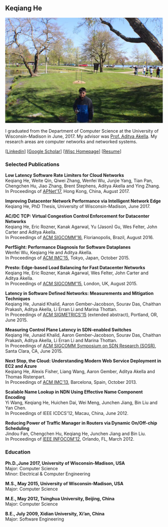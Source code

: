 ## Keqiang He

<img src="me_fishing.JPG" alt="hi" class="inline"/>

I graduated from the Department of Computer Science at the University of Wisconsin-Madison in June, 2017. My advisor was [Prof. Aditya Akella](http://pages.cs.wisc.edu/~akella/). My research areas are computer networks and networked systems.

[[Linkedin](https://www.linkedin.com/in/keqiang-he-00837b3a/)]  [[Google Scholar](https://scholar.google.com/citations?user=AdDzBdUAAAAJ&hl=en)] [[Wisc Homepage](http://pages.cs.wisc.edu/~keqhe/)]  [[Resume]()]

### Selected Publications
**Low Latency Software Rate Limiters for Cloud Networks**<br>
Keqiang He, Weite Qin, Qiwei Zhang, Wenfei Wu, Junjie Yang, Tian Pan, Chengchen Hu, Jiao Zhang, Brent Stephens, Aditya Akella and Ying Zhang.<br>
In Proceedings of [APNet'17](http://conferences.sigcomm.org/events/apnet2017/), Hong Kong, China, August 2017.

**Improving Datacenter Network Performance via Intelligent Network Edge**<br>
Keqiang He, PhD Thesis, University of Wisconsin-Madison, June 2017.

**AC/DC TCP: Virtual Congestion Control Enforcement for Datacenter Networks**<br>
Keqiang He, Eric Rozner, Kanak Agarwal, Yu (Jason) Gu, Wes Felter, John Carter and Aditya Akella.<br>
In Proceedings of [ACM SIGCOMM'16](http://conferences.sigcomm.org/sigcomm/2016/), Florianopolis, Brazil, August 2016.

**PerfSight: Performance Diagnosis for Software Dataplanes**<br>
Wenfei Wu, Keqiang He and Aditya Akella.<br>
In Proceedings of [ACM IMC'15](http://conferences2.sigcomm.org/imc/2015/), Tokyo, Japan, October 2015.

**Presto: Edge-based Load Balancing for Fast Datacenter Networks**<br>
Keqiang He, Eric Rozner, Kanak Agarwal, Wes Felter, John Carter and Aditya Akella.<br>
In Proceedings of [ACM SIGCOMM'15](http://conferences.sigcomm.org/sigcomm/2015/), London, UK, August 2015. 

**Latency in Software Defined Networks: Measurements and Mitigation Techniques**<br>
Keqiang He, Junaid Khalid, Aaron Gember-Jacobson, Sourav Das, Chaithan Prakash, Aditya Akella, Li Erran Li and Marina Thottan.<br>
In Proceedings of [ACM SIGMETRICS'15](https://www.sigmetrics.org/sigmetrics2015/) (extended abstract), Portland, OR, June 2015.

**Measuring Control Plane Latency in SDN-enabled Switches**<br>
Keqiang He, Junaid Khalid, Aaron Gember-Jacobson, Sourav Das, Chaithan Prakash, Aditya Akella, Li Erran Li and Marina Thottan.<br>
In Proceedings of [ACM SIGCOMM Symposium on SDN Research (SOSR)](http://opennetsummit.org/2015-archive/sosr/), Santa Clara, CA, June 2015.

**Next Stop, the Cloud: Understanding Modern Web Service Deployment in EC2 and Azure**<br>
Keqiang He, Alexis Fisher, Liang Wang, Aaron Gember, Aditya Akella and Thomas Ristenpart.<br>
In Proceedings of [ACM IMC'13](http://conferences.sigcomm.org/imc/2013/), Barcelona, Spain, October 2013.

**Scalable Name Lookup in NDN Using Effective Name Component Encoding**<br>
Yi Wang, Keqiang He, Huichen Dai, Wei Meng, Junchen Jiang, Bin Liu and Yan Chen.<br>
In Proceedings of IEEE ICDCS'12, Macau, China, June 2012.

**Reducing Power of Traffic Manager in Routers via Dynamic On/Off-chip Scheduling**<br>
Jindou Fan, Chengchen Hu, Keqiang He, Junchen Jiang and Bin Liu.<br>
In Proceedings of [IEEE INFOCOM'12](http://infocom2012.ieee-infocom.org/), Orlando, FL, March 2012.

### Education
**Ph.D.,June 2017, University of Wisconsin-Madison, USA**<br>
Major: Computer Science<br>
Minor: Electrical & Computer Engineering

**M.S., May 2015, University of Wisconsin-Madison, USA**<br>
Major: Computer Science

**M.E., May 2012, Tsinghua University, Beijing, China**<br>
Major: Computer Science

**B.E., July 2009, Xidian University, Xi’an, China**<br>
Major: Software Engineering


